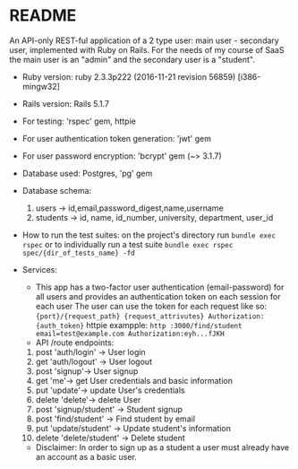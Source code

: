 # README

An API-only REST-ful application of a 2 type user: main user - secondary user, implemented with Ruby on Rails.
For the needs of my course of SaaS the main user is an "admin" and the secondary user is a "student".


* Ruby version: ruby 2.3.3p222 (2016-11-21 revision 56859) [i386-mingw32] 
* Rails version: Rails 5.1.7

* For testing: 'rspec' gem, httpie 
* For user authentication token generation: 'jwt' gem
* For user password encryption: 'bcrypt' gem (~> 3.1.7)

* Database used: Postgres, 'pg' gem
* Database schema: 
  1. users -> id,email,password_digest,name,username
  2. students -> id, name, id_number, university, department, user_id
  
* How to run the test suites: on the project's directory run `bundle exec rspec` or to individually run a test suite `bundle exec rspec spec/{dir_of_tests_name} -fd`


* Services: 
  * This app has a two-factor user authentication (email-password) for all users and provides an authentication token on each session for each user
    The user can use the token for each request like so: 
    `{port}/{request_path} {request_attrivutes} Authorization:{auth_token}`
    httpie exampple: `http :3000/find/student email=test@example.com Authorization:eyh...fJKH`
  * API /route endpoints: 
  1.  post 'auth/login' -> User login 
  2.  get 'auth/logout' -> User logout
  3.  post 'signup'-> User signup
  4.  get 'me'-> get User credentials and basic information
  5.  put 'update'-> update User's credentials 
  6.  delete 'delete'-> delete User
  7.  post 'signup/student' -> Student signup
  8.  post 'find/student' -> Find student by email
  9.  put 'update/student' -> Update student's information
  10. delete 'delete/student' -> Delete student
  
  * Disclaimer: In order to sign up as a student a user must already have an account as a basic user.
